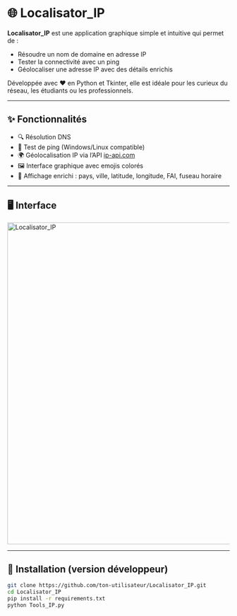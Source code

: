 # 🌐 Localisator_IP

**Localisator_IP** est une application graphique simple et intuitive qui permet de :

- Résoudre un nom de domaine en adresse IP
- Tester la connectivité avec un ping
- Géolocaliser une adresse IP avec des détails enrichis

Développée avec ❤️ en Python et Tkinter, elle est idéale pour les curieux du réseau, les étudiants ou les professionnels.

---

## ✨ Fonctionnalités

- 🔍 Résolution DNS
- 📡 Test de ping (Windows/Linux compatible)
- 🌍 Géolocalisation IP via l’API [ip-api.com](http://ip-api.com)
- 🖼️ Interface graphique avec emojis colorés
- 🧠 Affichage enrichi : pays, ville, latitude, longitude, FAI, fuseau horaire

---

## 🖥️ Interface

<img width="1101" height="728" alt="Localisator_IP" src="https://github.com/user-attachments/assets/9948ecd6-2370-4903-9d8b-4ed4f6996292" />

---

## 🚀 Installation (version développeur)

```bash
git clone https://github.com/ton-utilisateur/Localisator_IP.git
cd Localisator_IP
pip install -r requirements.txt
python Tools_IP.py
